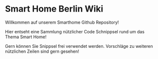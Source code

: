 # Smart Home Berlin Wiki

Willkommen auf unserem Smarthome Github Repository!

Hier entseht eine Sammlung nützlicher Code Schnippsel rund um das Thema Smart Home!

Gern können Sie Snippsel frei verwendet werden. Vorschläge zu weiteren nützlichen Zeilen sind gern gesehen!
